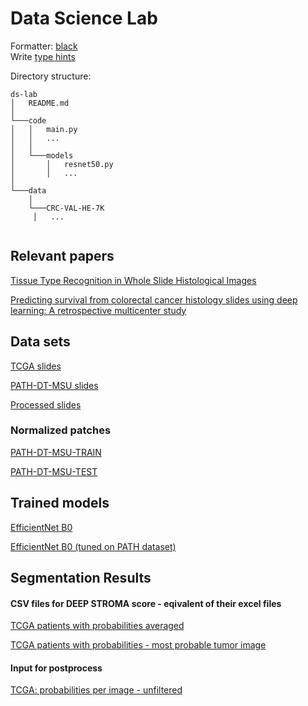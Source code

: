 # Data Science Lab

Formatter: [black](https://marketplace.visualstudio.com/items?itemName=ms-python.black-formatter)  
Write [type hints](https://docs.python.org/3/library/typing.html)

Directory structure:

```
ds-lab
│   README.md
│
└───code
│   │   main.py
│   │   ...
│   │
│   └───models
│       │   resnet50.py
│       │   ...
│
└───data
    │
    └───CRC-VAL-HE-7K
     │   ...


```
## Relevant papers
[Tissue Type Recognition in Whole Slide Histological Images](http://ceur-ws.org/Vol-3027/paper50.pdf)

[Predicting survival from colorectal cancer histology slides using deep learning: A retrospective multicenter study](https://journals.plos.org/plosmedicine/article/file?id=10.1371/journal.pmed.1002730&type=printable)

## Data sets

[TCGA slides](https://portal.gdc.cancer.gov/repository?filters=%7B%22op%22%3A%22and%22%2C%22content%22%3A%5B%7B%22content%22%3A%7B%22field%22%3A%22cases.case_id%22%2C%22value%22%3A%5B%22set_id%3ADqDl5YMBcZtnZdVfR3_w%22%5D%7D%2C%22op%22%3A%22IN%22%7D%2C%7B%22op%22%3A%22in%22%2C%22content%22%3A%7B%22field%22%3A%22files.data_type%22%2C%22value%22%3A%5B%22Slide%20Image%22%5D%7D%7D%5D%7D)

[PATH-DT-MSU slides](https://imaging.cs.msu.ru/en/research/histology/path-dt-msu)

[Processed slides](https://polybox.ethz.ch/index.php/s/Q4joLEkT8HepwWl)

### Normalized patches
[PATH-DT-MSU-TRAIN](https://polybox.ethz.ch/index.php/s/hzLxnW3Lb64V7UA/download)

[PATH-DT-MSU-TEST](https://polybox.ethz.ch/index.php/s/GOl8C9ONgDdxvBr/download)

## Trained models

[EfficientNet B0](https://polybox.ethz.ch/index.php/s/asyU2O8VKnxi6gd/download)

[EfficientNet B0 (tuned on PATH dataset)](https://polybox.ethz.ch/index.php/s/nX0SVRoob5X5uR0)

## Segmentation Results

#### CSV files for DEEP STROMA score - eqivalent of their excel files

[TCGA patients with probabilities averaged](https://polybox.ethz.ch/index.php/s/F800Obkts8TEE6Y)

[TCGA patients with probabilities - most probable tumor image](https://polybox.ethz.ch/index.php/s/8SlUq2AFCZC0bSn)

#### Input for postprocess

[TCGA: probabilities per image - unfiltered](https://polybox.ethz.ch/index.php/s/f7Ofp4ZcShN1lmk)
